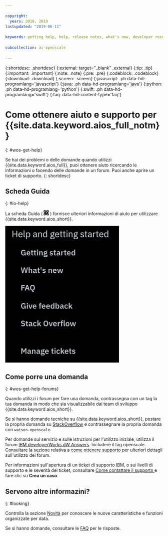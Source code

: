 ```yaml
---

copyright:
  years: 2018, 2019
lastupdated: "2019-06-11"

keywords: getting help, help, release notes, what's new, developer resources 

subcollection: ai-openscale

---
```


{:shortdesc: .shortdesc}
{:external: target="_blank" .external}
{:tip: .tip}
{:important: .important}
{:note: .note}
{:pre: .pre}
{:codeblock: .codeblock}
{:download: .download}
{:screen: .screen}
{:javascript: .ph data-hd-programlang='javascript'}
{:java: .ph data-hd-programlang='java'}
{:python: .ph data-hd-programlang='python'}
{:swift: .ph data-hd-programlang='swift'}
{:faq: data-hd-content-type='faq'}

# Come ottenere aiuto e supporto per {{site.data.keyword.aios_full_notm}}
{: #wos-get-help}

Se hai dei problemi o delle domande quando utilizzi {{site.data.keyword.aios_full}},
puoi ottenere aiuto ricercando le informazioni o facendo delle domande in un forum. Puoi anche aprire un ticket di supporto.
{: shortdesc}

## Scheda Guida
{: #io-help}

La scheda Guida ( ![icona scheda guida](images/insight-help-tab.png) ) fornisce ulteriori informazioni di aiuto per utilizzare {{site.data.keyword.aios_short}}.

![pannello della guida](images/help-tab-flyout.png)

## Come porre una domanda
{: #wos-get-help-forums}

Quando utilizzi i forum per fare una domanda, contrassegna con un tag la tua domanda in modo che sia visualizzabile dai team di sviluppo {{site.data.keyword.aios_short}}.

Se si hanno domande tecniche su {{site.data.keyword.aios_short}}, postare la propria domanda su [StackOverflow](https://stackoverflow.com/questions/tagged/watson-openscale) e contrassegnare la propria domanda con `watson-openscale`.

Per
domande sul servizio e sulle istruzioni per l'utilizzo iniziale, utilizza il forum [IBM developerWorks
dW Answers](https://developer.ibm.com/?s=openscale). Includere il tag openscale. Consultare la sezione relativa a [come ottenere supporto ](https://developer.ibm.com/answers/smartspace/dw-answers-help/index.html) per ulteriori dettagli sull'utilizzo dei forum.

Per informazioni sull'apertura di un ticket di supporto IBM, o sui livelli di supporto e le severità dei ticket, consultare [Come contattare il supporto ](https://cloud.ibm.com/unifiedsupport/supportcenter) e fare clic su **Crea un caso**.

## Servono altre informazini?
{: #looking}

Controlla la sezione [Novità](/docs/services/ai-openscale?topic=ai-openscale-rn-relnotes) per conoscere le nuove caratteristiche e funzioni organizzate per data.

Se si hanno domande, consultare le [FAQ](/docs/services/ai-openscale?topic=ai-openscale-wos-faqs) per le risposte.
